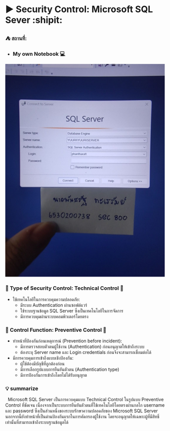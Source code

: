 # :arrow_forward: Security Control: Microsoft SQL Sever  :shipit:

### :tent: สถานที่: 
 - ### My own Notebook :computer:

<img src="/images/sqlseverloginpage.jpg" width="555" />

### :large_blue_diamond: Type of Security Control: Technical Control :large_blue_diamond:
 - ใช้เทคโนโลยีในการควบคุมความปลอดภัย:
   - มีระบบ Authentication ผ่านซอฟต์แวร์
   - ใช้ระบบฐานข้อมูล SQL Server ซึ่งเป็นเทคโนโลยีในการจัดการ
   - มีการควบคุมผ่านระบบคอมพิวเตอร์โดยตรง

###  :large_orange_diamond: Control Function: Preventive Control :large_orange_diamond:
 - ทำหน้าที่ป้องกันก่อนเหตุการณ์ (Prevention before incident):
   - มีการตรวจสอบตัวตนผู้ใช้งาน (Authentication) ก่อนอนุญาตให้เข้าถึงระบบ
   - ต้องระบุ Server name และ Login credentials ก่อนจึงจะสามารถเชื่อมต่อได้
 - มีการควบคุมการเข้าถึงแบบเชิงป้องกัน:
   - ผู้ใช้ต้องมีบัญชีที่ถูกต้องก่อน
   - มีการเลือกรูปแบบการยืนยันตัวตน (Authentication type)
   - มีการป้องกันการเข้าถึงโดยไม่ได้รับอนุญาต

### :bulb: summarize
&nbsp;  Microsoft SQL Server เป็นการควบคุมแบบ Technical Control ในรูปแบบ Preventive Control ที่ชัดเจน เนื่องจากเป็นระบบการยืนยันตัวตนที่ใช้เทคโนโลยีโดยตรงผ่านกลไก username และ password ซึ่งเป็นส่วนหนึ่งของระบบรักษาความปลอดภัยของ Microsoft SQL Server นอกจากนี้ยังทำหน้าที่เป็นด่านป้องกันแรกในการคัดกรองผู้ใช้งาน โดยจะอนุญาตให้เฉพาะผู้ที่มีสิทธิ์เท่านั้นที่สามารถเข้าถึงระบบฐานข้อมูลได้
  
